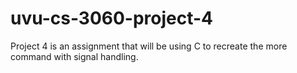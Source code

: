 uvu-cs-3060-project-4
=====================

Project 4 is an assignment that will be using C to recreate the more command with signal handling.